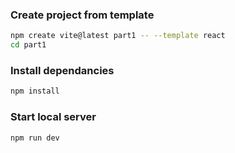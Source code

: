 ### Create project from template
```bash
npm create vite@latest part1 -- --template react
cd part1
```

### Install dependancies
```bash
npm install
```

### Start local server
```bash
npm run dev
```